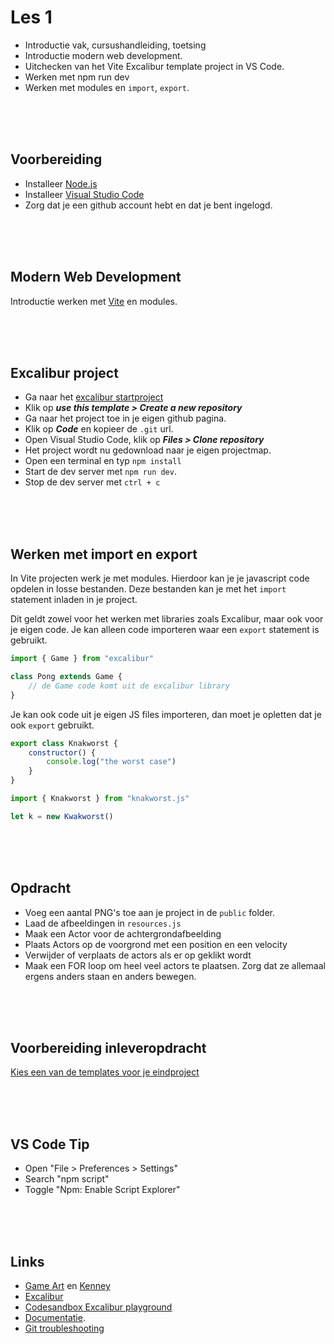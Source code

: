 # Les 1

- Introductie vak, cursushandleiding, toetsing
- Introductie modern web development. 
- Uitchecken van het Vite Excalibur template project in VS Code. 
- Werken met npm run dev
- Werken met modules en `import`, `export`.

<br>
<br>
<br>

## Voorbereiding

- Installeer [Node.js](https://nodejs.org/en/download/)
- Installeer [Visual Studio Code](https://code.visualstudio.com/download)
- Zorg dat je een github account hebt en dat je bent ingelogd.

<br>
<br>
<br>

## Modern Web Development

Introductie werken met [Vite](https://vite.dev) en modules.

<br>
<br>
<br>



## Excalibur project

- Ga naar het [excalibur startproject](https://github.com/HR-CMGT/prg4-startproject-2024)
- Klik op ***use this template > Create a new repository***
- Ga naar het project toe in je eigen github pagina.
- Klik op ***Code*** en kopieer de `.git` url.
- Open Visual Studio Code, klik op ***Files > Clone repository***
- Het project wordt nu gedownload naar je eigen projectmap.
- Open een terminal en typ `npm install`
- Start de dev server met `npm run dev`.
- Stop de dev server met `ctrl + c`

<br>
<br>
<br>

## Werken met import en export

In Vite projecten werk je met modules. Hierdoor kan je je javascript code opdelen in losse bestanden. Deze bestanden kan je met het `import` statement inladen in je project.

Dit geldt zowel voor het werken met libraries zoals Excalibur, maar ook voor je eigen code. Je kan alleen code importeren waar een `export` statement is gebruikt.

```js
import { Game } from "excalibur"

class Pong extends Game {
    // de Game code komt uit de excalibur library
}
```

Je kan ook code uit je eigen JS files importeren, dan moet je opletten dat je ook `export` gebruikt.

```js
export class Knakworst {
    constructor() {
        console.log("the worst case")
    }
}
```
```js
import { Knakworst } from "knakworst.js"

let k = new Kwakworst()
```


<br>
<br>
<br>

## Opdracht

- Voeg een aantal PNG's toe aan je project in de `public` folder. 
- Laad de afbeeldingen in `resources.js`
- Maak een Actor voor de achtergrondafbeelding
- Plaats Actors op de voorgrond met een position en een velocity
- Verwijder of verplaats de actors als er op geklikt wordt
- Maak een FOR loop om heel veel actors te plaatsen. Zorg dat ze allemaal ergens anders staan en anders bewegen.

<br>
<br>
<br>

## Voorbereiding inleveropdracht

[Kies een van de templates voor je eindproject](https://github.com/HR-CMGT/PRG04-2022-2023/blob/main/opdrachten/inleveropdracht.md)

<br>
<br>
<br>

## VS Code Tip

- Open "File > Preferences > Settings"
- Search "npm script"
- Toggle "Npm: Enable Script Explorer"


<br>
<br>
<br>

## Links

- [Game Art](https://opengameart.org) en [Kenney](https://www.kenney.nl/assets)
- [Excalibur](https://excaliburjs.com)
- [Codesandbox Excalibur playground](https://codesandbox.io/s/excalibur-vite-testproject-olk4bu)
- [Documentatie](https://excaliburjs.com/docs/text/).  
- [Git troubleshooting](../snippets/git.md)


